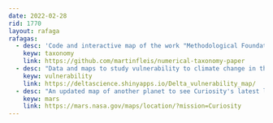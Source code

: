 ```yaml
---
date: 2022-02-28
rid: 1770
layout: rafaga
rafagas:
  - desc: 'Code and interactive map of the work "Methodological Foundation of a Numerical Taxonomy of Urban Form" with a method derived from biological systematics that allows the detection and rigorous classification of urban types'
    keyw: taxonomy
    link: https://github.com/martinfleis/numerical-taxonomy-paper
  - desc: "Data and maps to study vulnerability to climate change in the Sacramento-San Joaquin Delta and improve resilience to climate change through equitable adaptation strategies"
    keyw: vulnerability
    link: https://deltascience.shinyapps.io/Delta_vulnerability_map/
  - desc: "An updated map of another planet to see Curiosity's latest location and the path through Gale crater since it landed on Mars in August 2012"
    keyw: mars 
    link: https://mars.nasa.gov/maps/location/?mission=Curiosity
---
```

